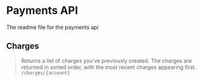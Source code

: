 # Payments API
The readme file for the payments api

## Charges
> Returns a list of charges you’ve previously created.
> The charges are returned in sorted order, with the most recent charges appearing first.
```/charges/{account}```
